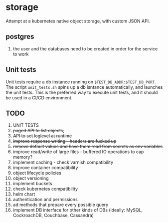 # storage

Attempt at a kubernetes native object storage, with custom JSON API.

## postgres
1. the user and the databases need to be created in order for the service to work

## Unit tests
Unit tests require a db instance running on `$TEST_DB_ADDR:$TEST_DB_PORT`. The script `unit_tests.sh` spins up a db isntance automatically, and launches the unit tests. This is the preferred way to execute unit tests, and it should be used in a CI/CD environment. 

## TODO
1. UNIT TESTS 
2. <del>paged API to list objects,</del>
3. <del>API to set loglevel at runtime</del>
4. <del>improve response writing - headers are fucked up</del>
5. <del>remove default values and have them read from secrets as env variables</del>
6. improve read/write of large files - buffered IO operations to cap memory?
7. implement caching - check varnish compatibility
8. improve container compatibility
9. object lifecycle policies
10. object versioning
11. implement buckets
12. check kubernetes compatibility
13. helm chart
14. authentication and permissions
15. ad methods that prepare every possible query
16. implement DB interface for other kinds of DBs (ideally: MySQL, CockroachDB, Couchbase, Cassandra)